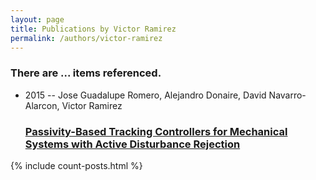 ```yaml
---
layout: page
title: Publications by Victor Ramirez
permalink: /authors/victor-ramirez
---
```


<h3 id="number-posts">There are ... items referenced.</h3>
<ul class="post-list">
<li><span class='post-meta'>2015 -- Jose Guadalupe Romero, Alejandro Donaire, David Navarro-Alarcon, Victor Ramirez</span><h3><a class='post-link' href="{{ site.baseurl }}/passivity-based-tracking-controllers-for-mechanical-systems-with-active-disturbance-rejection">Passivity-Based Tracking Controllers for Mechanical Systems with Active Disturbance Rejection</a></h3></li>

</ul>
{% include count-posts.html %}
